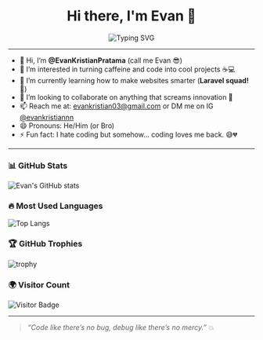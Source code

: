 <h1 align="center">Hi there, I'm Evan 👋</h1>

<p align="center">
  <img src="https://readme-typing-svg.demolab.com?font=Fira+Code&size=22&duration=3000&pause=1000&center=true&vCenter=true&width=435&lines=Full-stack+Dreamer;Laravel+Lover+%7C+Coffee+Addict;Always+learning+something+new!+%F0%9F%8E%93" alt="Typing SVG" />
</p>

---

- 👋 Hi, I’m **@EvanKristianPratama** (call me Evan 😎)  
- 👀 I’m interested in turning caffeine and code into cool projects ☕💻  
- 🌱 I’m currently learning how to make websites smarter (**Laravel squad!** 🤙)  
- 💞️ I’m looking to collaborate on anything that screams innovation 🚀  
- 📫 Reach me at: [evankristian03@gmail.com](mailto:evankristian03@gmail.com) or DM me on IG [@evankristiannn](https://instagram.com/evankristiannn)  
- 😄 Pronouns: He/Him (or Bro)  
- ⚡ Fun fact: I hate coding but somehow... coding loves me back. 😅💔  

---

### 📊 GitHub Stats

![Evan's GitHub stats](https://github-readme-stats.vercel.app/api?username=evankristian03&show_icons=true&theme=radical)

### 🔥 Most Used Languages

![Top Langs](https://github-readme-stats.vercel.app/api/top-langs/?username=evankristian03&layout=compact&theme=radical)

### 🏆 GitHub Trophies

![trophy](https://github-profile-trophy.vercel.app/?username=evankristian03&theme=radical&row=1&margin-w=10)

### 🌍 Visitor Count

![Visitor Badge](https://komarev.com/ghpvc/?username=evankristian03&color=blue&style=flat-square)

---

> _“Code like there’s no bug, debug like there’s no mercy.”_ 💥


